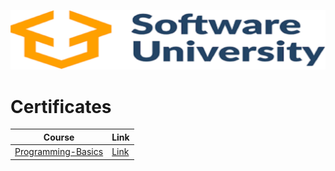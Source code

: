 [![name](https://github.com/rbbozhilov/Software-University/blob/main/Images/images.png)](softuni.bg)


# Certificates

| Course | Link |
| --- | --- |
| [Programming-Basics](https://softuni.bg/trainings/3199/programming-basics-with-csharp-january-2021) | [Link](https://softuni.bg/Certificates/Details/88208/b1db1820) |
